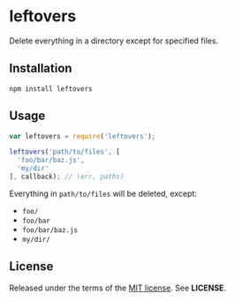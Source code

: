leftovers
=========
Delete everything in a directory except for specified files.

Installation
------------

    npm install leftovers

Usage
-----

```javascript
var leftovers = require('leftovers');

leftovers('path/to/files', [
  'foo/bar/baz.js',
  'my/dir'
], callback); // (err, paths)
```

Everything in `path/to/files` will be deleted, except:

  * `foo/`
  * `foo/bar`
  * `foo/bar/baz.js`
  * `my/dir/`

License
-------
Released under the terms of the
[MIT license](http://tldrlegal.com/license/mit-license). See **LICENSE**.
